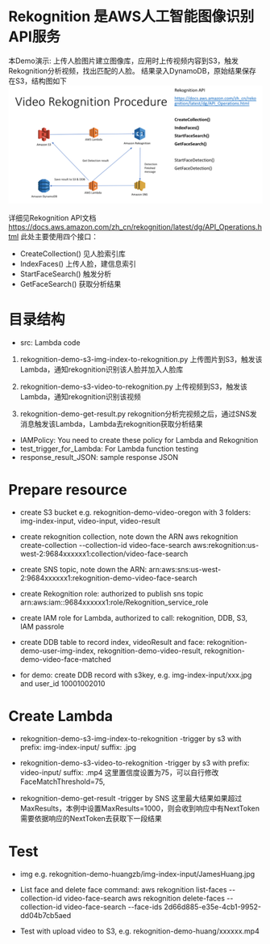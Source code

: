 # Rekognition 是AWS人工智能图像识别API服务
本Demo演示: 上传人脸图片建立图像库，应用时上传视频内容到S3，触发Rekognition分析视频，找出匹配的人脸。
结果录入DynamoDB，原始结果保存在S3，结构图如下
![结构图](https://github.com/hawkey999/aws-rekognition-video-face-detection-demo/blob/master/Architect.png
)

详细见Rekognition API文档 https://docs.aws.amazon.com/zh_cn/rekognition/latest/dg/API_Operations.html
此处主要使用四个接口：
* CreateCollection() 见人脸索引库
* IndexFaces() 上传人脸，建信息索引
* StartFaceSearch() 触发分析
* GetFaceSearch() 获取分析结果

# 目录结构
* src: Lambda code
1. rekognition-demo-s3-img-index-to-rekognition.py
上传图片到S3，触发该Lambda，通知rekognition识别该人脸并加入人脸库

2. rekognition-demo-s3-video-to-rekognition.py
上传视频到S3，触发该Lambda，通知rekognition识别该视频

3. rekognition-demo-get-result.py
rekognition分析完视频之后，通过SNS发消息触发该Lambda，Lambda去rekognition获取分析结果

* IAMPolicy: You need to create these policy for Lambda and Rekognition
* test_trigger_for_Lambda: For Lambda function testing
* response_result_JSON: sample response JSON

# Prepare resource
* create S3 bucket e.g. rekognition-demo-video-oregon
	with 3 folders: img-index-input, video-input, video-result

* create rekognition collection, note down the ARN
	aws rekognition create-collection --collection-id video-face-search
	aws:rekognition:us-west-2:9684xxxxxx1:collection/video-face-search

* create SNS topic, note down the ARN: 
	arn:aws:sns:us-west-2:9684xxxxxx1:rekognition-demo-video-face-search

* create Rekognition role: authorized to publish sns topic
	arn:aws:iam::9684xxxxxx1:role/Rekognition_service_role

* create IAM role for Lambda, authorized to call: rekognition, DDB, S3, IAM passrole

* create DDB table to record index, videoResult and face: 
	rekognition-demo-user-img-index, rekognition-demo-video-result, rekognition-demo-video-face-matched

* for demo: create DDB record with s3key, e.g. img-index-input/xxx.jpg and user_id 10001002010

# Create Lambda
* rekognition-demo-s3-img-index-to-rekognition
	-trigger by s3 with prefix: img-index-input/ suffix: .jpg

* rekognition-demo-s3-video-to-rekognition
	-trigger by s3 with prefix: video-input/ suffix: .mp4
	这里置信度设置为75，可以自行修改 FaceMatchThreshold=75,

* rekognition-demo-get-result
	-trigger by SNS
	这里最大结果如果超过MaxResults，本例中设置MaxResults=1000，则会收到响应中有NextToken
	需要依据响应的NextToken去获取下一段结果

# Test
* img
	e.g. rekognition-demo-huangzb/img-index-input/JamesHuang.jpg

* List face and delete face command:
	aws rekognition list-faces --collection-id video-face-search
	aws rekognition delete-faces --collection-id video-face-search --face-ids 2d66d885-e35e-4cb1-9952-dd04b7cb5aed

* Test with upload video to S3, e.g. rekognition-demo-huang/xxxxxx.mp4

